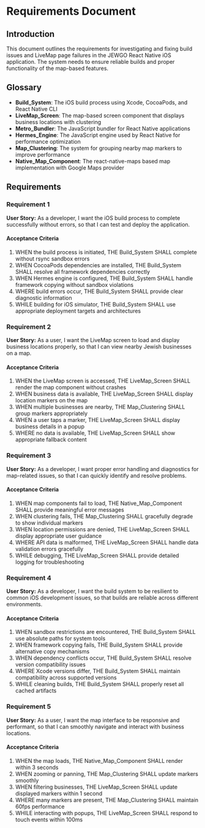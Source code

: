 # Requirements Document

## Introduction

This document outlines the requirements for investigating and fixing build issues and LiveMap page failures in the JEWGO React Native iOS application. The system needs to ensure reliable builds and proper functionality of the map-based features.

## Glossary

- **Build_System**: The iOS build process using Xcode, CocoaPods, and React Native CLI
- **LiveMap_Screen**: The map-based screen component that displays business locations with clustering
- **Metro_Bundler**: The JavaScript bundler for React Native applications
- **Hermes_Engine**: The JavaScript engine used by React Native for performance optimization
- **Map_Clustering**: The system for grouping nearby map markers to improve performance
- **Native_Map_Component**: The react-native-maps based map implementation with Google Maps provider

## Requirements

### Requirement 1

**User Story:** As a developer, I want the iOS build process to complete successfully without errors, so that I can test and deploy the application.

#### Acceptance Criteria

1. WHEN the build process is initiated, THE Build_System SHALL complete without rsync sandbox errors
2. WHEN CocoaPods dependencies are installed, THE Build_System SHALL resolve all framework dependencies correctly
3. WHEN Hermes engine is configured, THE Build_System SHALL handle framework copying without sandbox violations
4. WHERE build errors occur, THE Build_System SHALL provide clear diagnostic information
5. WHILE building for iOS simulator, THE Build_System SHALL use appropriate deployment targets and architectures

### Requirement 2

**User Story:** As a user, I want the LiveMap screen to load and display business locations properly, so that I can view nearby Jewish businesses on a map.

#### Acceptance Criteria

1. WHEN the LiveMap screen is accessed, THE LiveMap_Screen SHALL render the map component without crashes
2. WHEN business data is available, THE LiveMap_Screen SHALL display location markers on the map
3. WHEN multiple businesses are nearby, THE Map_Clustering SHALL group markers appropriately
4. WHEN a user taps a marker, THE LiveMap_Screen SHALL display business details in a popup
5. WHERE no data is available, THE LiveMap_Screen SHALL show appropriate fallback content

### Requirement 3

**User Story:** As a developer, I want proper error handling and diagnostics for map-related issues, so that I can quickly identify and resolve problems.

#### Acceptance Criteria

1. WHEN map components fail to load, THE Native_Map_Component SHALL provide meaningful error messages
2. WHEN clustering fails, THE Map_Clustering SHALL gracefully degrade to show individual markers
3. WHEN location permissions are denied, THE LiveMap_Screen SHALL display appropriate user guidance
4. WHERE API data is malformed, THE LiveMap_Screen SHALL handle data validation errors gracefully
5. WHILE debugging, THE LiveMap_Screen SHALL provide detailed logging for troubleshooting

### Requirement 4

**User Story:** As a developer, I want the build system to be resilient to common iOS development issues, so that builds are reliable across different environments.

#### Acceptance Criteria

1. WHEN sandbox restrictions are encountered, THE Build_System SHALL use absolute paths for system tools
2. WHEN framework copying fails, THE Build_System SHALL provide alternative copy mechanisms
3. WHEN dependency conflicts occur, THE Build_System SHALL resolve version compatibility issues
4. WHERE Xcode versions differ, THE Build_System SHALL maintain compatibility across supported versions
5. WHILE cleaning builds, THE Build_System SHALL properly reset all cached artifacts

### Requirement 5

**User Story:** As a user, I want the map interface to be responsive and performant, so that I can smoothly navigate and interact with business locations.

#### Acceptance Criteria

1. WHEN the map loads, THE Native_Map_Component SHALL render within 3 seconds
2. WHEN zooming or panning, THE Map_Clustering SHALL update markers smoothly
3. WHEN filtering businesses, THE LiveMap_Screen SHALL update displayed markers within 1 second
4. WHERE many markers are present, THE Map_Clustering SHALL maintain 60fps performance
5. WHILE interacting with popups, THE LiveMap_Screen SHALL respond to touch events within 100ms
